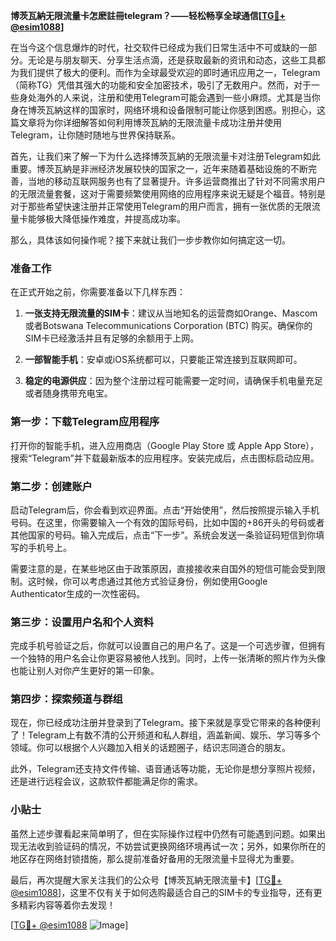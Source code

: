 **博茨瓦納无限流量卡怎麽註冊telegram？——轻松畅享全球通信[[TG💪+ @esim1088](https://t.me/s/esim1088)]**

在当今这个信息爆炸的时代，社交软件已经成为我们日常生活中不可或缺的一部分。无论是与朋友聊天、分享生活点滴，还是获取最新的资讯和动态，这些工具都为我们提供了极大的便利。而作为全球最受欢迎的即时通讯应用之一，Telegram（简称TG）凭借其强大的功能和安全加密技术，吸引了无数用户。然而，对于一些身处海外的人来说，注册和使用Telegram可能会遇到一些小麻烦。尤其是当你身在博茨瓦納这样的国家时，网络环境和设备限制可能让你感到困惑。别担心，这篇文章将为你详细解答如何利用博茨瓦納的无限流量卡成功注册并使用Telegram，让你随时随地与世界保持联系。

首先，让我们来了解一下为什么选择博茨瓦納的无限流量卡对注册Telegram如此重要。博茨瓦納是非洲经济发展较快的国家之一，近年来随着基础设施的不断完善，当地的移动互联网服务也有了显著提升。许多运营商推出了针对不同需求用户的无限流量套餐，这对于需要频繁使用网络的应用程序来说无疑是个福音。特别是对于那些希望快速注册并正常使用Telegram的用户而言，拥有一张优质的无限流量卡能够极大降低操作难度，并提高成功率。

那么，具体该如何操作呢？接下来就让我们一步步教你如何搞定这一切。

### 准备工作

在正式开始之前，你需要准备以下几样东西：

1. **一张支持无限流量的SIM卡**：建议从当地知名的运营商如Orange、Mascom或者Botswana Telecommunications Corporation (BTC) 购买。确保你的SIM卡已经激活并且有足够的余额用于上网。
   
2. **一部智能手机**：安卓或iOS系统都可以，只要能正常连接到互联网即可。
   
3. **稳定的电源供应**：因为整个注册过程可能需要一定时间，请确保手机电量充足或者随身携带充电宝。

### 第一步：下载Telegram应用程序

打开你的智能手机，进入应用商店（Google Play Store 或 Apple App Store），搜索“Telegram”并下载最新版本的应用程序。安装完成后，点击图标启动应用。

### 第二步：创建账户

启动Telegram后，你会看到欢迎界面。点击“开始使用”，然后按照提示输入手机号码。在这里，你需要输入一个有效的国际号码，比如中国的+86开头的号码或者其他国家的号码。输入完成后，点击“下一步”。系统会发送一条验证码短信到你填写的手机号上。

需要注意的是，在某些地区由于政策原因，直接接收来自国外的短信可能会受到限制。这时候，你可以考虑通过其他方式验证身份，例如使用Google Authenticator生成的一次性密码。

### 第三步：设置用户名和个人资料

完成手机号验证之后，你就可以设置自己的用户名了。这是一个可选步骤，但拥有一个独特的用户名会让你更容易被他人找到。同时，上传一张清晰的照片作为头像也能让别人对你产生更好的第一印象。

### 第四步：探索频道与群组

现在，你已经成功注册并登录到了Telegram。接下来就是享受它带来的各种便利了！Telegram上有数不清的公开频道和私人群组，涵盖新闻、娱乐、学习等多个领域。你可以根据个人兴趣加入相关的话题圈子，结识志同道合的朋友。

此外，Telegram还支持文件传输、语音通话等功能，无论你是想分享照片视频，还是进行远程会议，这款软件都能满足你的需求。

### 小贴士

虽然上述步骤看起来简单明了，但在实际操作过程中仍然有可能遇到问题。如果出现无法收到验证码的情况，不妨尝试更换网络环境再试一次；另外，如果你所在的地区存在网络封锁措施，那么提前准备好备用的无限流量卡显得尤为重要。

最后，再次提醒大家关注我们的公众号【博茨瓦納无限流量卡】[[TG💪+ @esim1088](https://t.me/s/esim1088)]，这里不仅有关于如何选购最适合自己的SIM卡的专业指导，还有更多精彩内容等着你去发现！

[[TG💪+ @esim1088](https://t.me/s/esim1088) ![Image](https://i.postimg.cc/4NQfJmqS/Snipaste-2025-05-13-00-14-12.png)]
